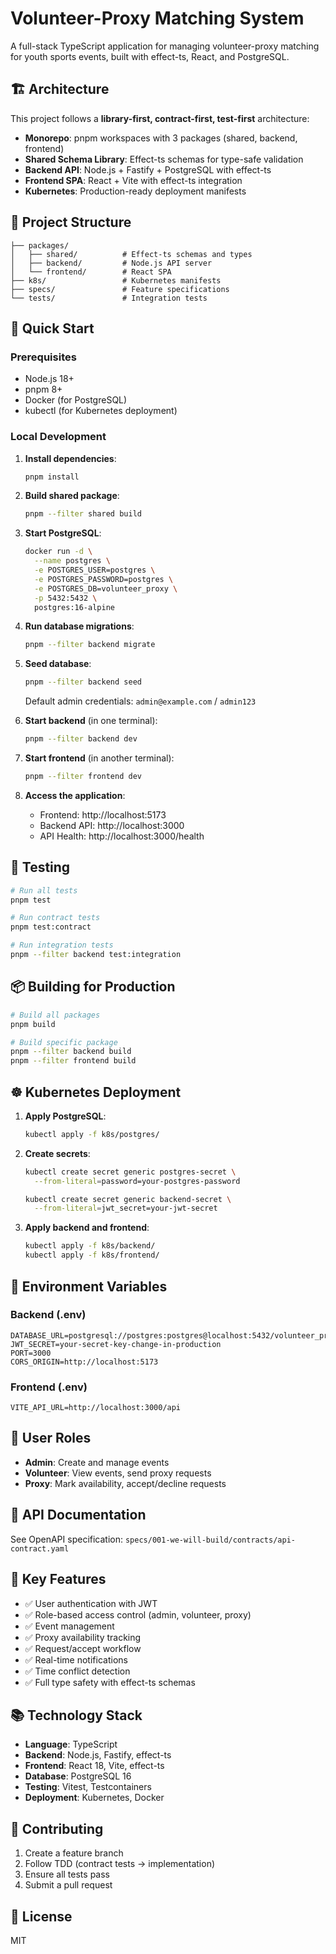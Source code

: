 # Volunteer-Proxy Matching System

A full-stack TypeScript application for managing volunteer-proxy matching for youth sports events, built with effect-ts, React, and PostgreSQL.

## 🏗️ Architecture

This project follows a **library-first, contract-first, test-first** architecture:

- **Monorepo**: pnpm workspaces with 3 packages (shared, backend, frontend)
- **Shared Schema Library**: Effect-ts schemas for type-safe validation
- **Backend API**: Node.js + Fastify + PostgreSQL with effect-ts
- **Frontend SPA**: React + Vite with effect-ts integration
- **Kubernetes**: Production-ready deployment manifests

## 📁 Project Structure

```
├── packages/
│   ├── shared/          # Effect-ts schemas and types
│   ├── backend/         # Node.js API server
│   └── frontend/        # React SPA
├── k8s/                 # Kubernetes manifests
├── specs/               # Feature specifications
└── tests/               # Integration tests
```

## 🚀 Quick Start

### Prerequisites

- Node.js 18+
- pnpm 8+
- Docker (for PostgreSQL)
- kubectl (for Kubernetes deployment)

### Local Development

1. **Install dependencies**:
   ```bash
   pnpm install
   ```

2. **Build shared package**:
   ```bash
   pnpm --filter shared build
   ```

3. **Start PostgreSQL**:
   ```bash
   docker run -d \
     --name postgres \
     -e POSTGRES_USER=postgres \
     -e POSTGRES_PASSWORD=postgres \
     -e POSTGRES_DB=volunteer_proxy \
     -p 5432:5432 \
     postgres:16-alpine
   ```

4. **Run database migrations**:
   ```bash
   pnpm --filter backend migrate
   ```

5. **Seed database**:
   ```bash
   pnpm --filter backend seed
   ```
   Default admin credentials: `admin@example.com` / `admin123`

6. **Start backend** (in one terminal):
   ```bash
   pnpm --filter backend dev
   ```

7. **Start frontend** (in another terminal):
   ```bash
   pnpm --filter frontend dev
   ```

8. **Access the application**:
   - Frontend: http://localhost:5173
   - Backend API: http://localhost:3000
   - API Health: http://localhost:3000/health

## 🧪 Testing

```bash
# Run all tests
pnpm test

# Run contract tests
pnpm test:contract

# Run integration tests
pnpm --filter backend test:integration
```

## 📦 Building for Production

```bash
# Build all packages
pnpm build

# Build specific package
pnpm --filter backend build
pnpm --filter frontend build
```

## ☸️ Kubernetes Deployment

1. **Apply PostgreSQL**:
   ```bash
   kubectl apply -f k8s/postgres/
   ```

2. **Create secrets**:
   ```bash
   kubectl create secret generic postgres-secret \
     --from-literal=password=your-postgres-password

   kubectl create secret generic backend-secret \
     --from-literal=jwt_secret=your-jwt-secret
   ```

3. **Apply backend and frontend**:
   ```bash
   kubectl apply -f k8s/backend/
   kubectl apply -f k8s/frontend/
   ```

## 🔧 Environment Variables

### Backend (.env)

```
DATABASE_URL=postgresql://postgres:postgres@localhost:5432/volunteer_proxy
JWT_SECRET=your-secret-key-change-in-production
PORT=3000
CORS_ORIGIN=http://localhost:5173
```

### Frontend (.env)

```
VITE_API_URL=http://localhost:3000/api
```

## 👥 User Roles

- **Admin**: Create and manage events
- **Volunteer**: View events, send proxy requests
- **Proxy**: Mark availability, accept/decline requests

## 📝 API Documentation

See OpenAPI specification: `specs/001-we-will-build/contracts/api-contract.yaml`

## 🎯 Key Features

- ✅ User authentication with JWT
- ✅ Role-based access control (admin, volunteer, proxy)
- ✅ Event management
- ✅ Proxy availability tracking
- ✅ Request/accept workflow
- ✅ Real-time notifications
- ✅ Time conflict detection
- ✅ Full type safety with effect-ts schemas

## 📚 Technology Stack

- **Language**: TypeScript
- **Backend**: Node.js, Fastify, effect-ts
- **Frontend**: React 18, Vite, effect-ts
- **Database**: PostgreSQL 16
- **Testing**: Vitest, Testcontainers
- **Deployment**: Kubernetes, Docker

## 🤝 Contributing

1. Create a feature branch
2. Follow TDD (contract tests → implementation)
3. Ensure all tests pass
4. Submit a pull request

## 📄 License

MIT
